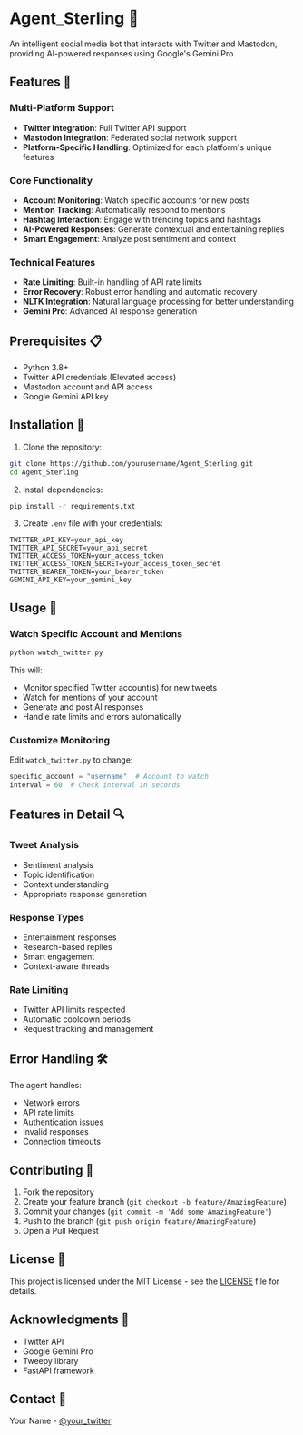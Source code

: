 # Agent_Sterling 🤖

An intelligent social media bot that interacts with Twitter and Mastodon, providing AI-powered responses using Google's Gemini Pro.

## Features 🌟

### Multi-Platform Support
- **Twitter Integration**: Full Twitter API support
- **Mastodon Integration**: Federated social network support
- **Platform-Specific Handling**: Optimized for each platform's unique features

### Core Functionality
- **Account Monitoring**: Watch specific accounts for new posts
- **Mention Tracking**: Automatically respond to mentions
- **Hashtag Interaction**: Engage with trending topics and hashtags
- **AI-Powered Responses**: Generate contextual and entertaining replies
- **Smart Engagement**: Analyze post sentiment and context

### Technical Features
- **Rate Limiting**: Built-in handling of API rate limits
- **Error Recovery**: Robust error handling and automatic recovery
- **NLTK Integration**: Natural language processing for better understanding
- **Gemini Pro**: Advanced AI response generation

## Prerequisites 📋

- Python 3.8+
- Twitter API credentials (Elevated access)
- Mastodon account and API access
- Google Gemini API key

## Installation 🔧

1. Clone the repository:
```bash
git clone https://github.com/yourusername/Agent_Sterling.git
cd Agent_Sterling
```

2. Install dependencies:
```bash
pip install -r requirements.txt
```

3. Create `.env` file with your credentials:
```env
TWITTER_API_KEY=your_api_key
TWITTER_API_SECRET=your_api_secret
TWITTER_ACCESS_TOKEN=your_access_token
TWITTER_ACCESS_TOKEN_SECRET=your_access_token_secret
TWITTER_BEARER_TOKEN=your_bearer_token
GEMINI_API_KEY=your_gemini_key
```

## Usage 🚀

### Watch Specific Account and Mentions

```python
python watch_twitter.py
```

This will:
- Monitor specified Twitter account(s) for new tweets
- Watch for mentions of your account
- Generate and post AI responses
- Handle rate limits and errors automatically

### Customize Monitoring

Edit `watch_twitter.py` to change:
```python
specific_account = "username"  # Account to watch
interval = 60  # Check interval in seconds
```

## Features in Detail 🔍

### Tweet Analysis
- Sentiment analysis
- Topic identification
- Context understanding
- Appropriate response generation

### Response Types
- Entertainment responses
- Research-based replies
- Smart engagement
- Context-aware threads

### Rate Limiting
- Twitter API limits respected
- Automatic cooldown periods
- Request tracking and management

## Error Handling 🛠️

The agent handles:
- Network errors
- API rate limits
- Authentication issues
- Invalid responses
- Connection timeouts

## Contributing 🤝

1. Fork the repository
2. Create your feature branch (`git checkout -b feature/AmazingFeature`)
3. Commit your changes (`git commit -m 'Add some AmazingFeature'`)
4. Push to the branch (`git push origin feature/AmazingFeature`)
5. Open a Pull Request

## License 📄

This project is licensed under the MIT License - see the [LICENSE](LICENSE) file for details.

## Acknowledgments 👏

- Twitter API
- Google Gemini Pro
- Tweepy library
- FastAPI framework

## Contact 📧

Your Name - [@your_twitter](https://twitter.com/your_twitter)

